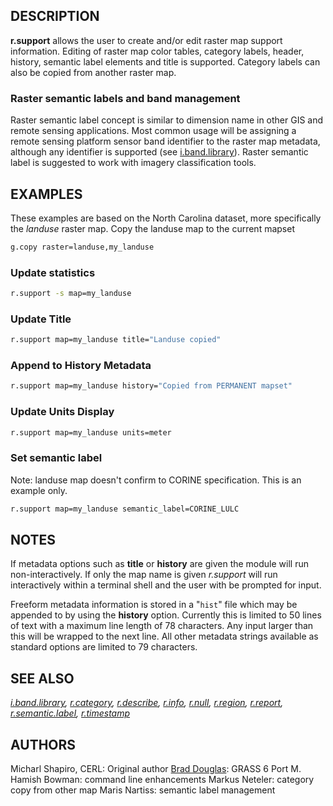 ## DESCRIPTION

**r.support** allows the user to create and/or edit raster map support
information. Editing of raster map color tables, category labels,
header, history, semantic label elements and title is supported.
Category labels can also be copied from another raster map.

### Raster semantic labels and band management

Raster semantic label concept is similar to dimension name in other GIS
and remote sensing applications. Most common usage will be assigning a
remote sensing platform sensor band identifier to the raster map
metadata, although any identifier is supported (see
[i.band.library](i.band.library.md)). Raster semantic label is suggested
to work with imagery classification tools.

## EXAMPLES

These examples are based on the North Carolina dataset, more
specifically the *landuse* raster map. Copy the landuse map to the
current mapset

```bash
g.copy raster=landuse,my_landuse
```

### Update statistics

```bash
r.support -s map=my_landuse
```

### Update Title

```bash
r.support map=my_landuse title="Landuse copied"
```

### Append to History Metadata

```bash
r.support map=my_landuse history="Copied from PERMANENT mapset"
```

### Update Units Display

```bash
r.support map=my_landuse units=meter
```

### Set semantic label

Note: landuse map doesn't confirm to CORINE specification. This is an
example only.

```bash
r.support map=my_landuse semantic_label=CORINE_LULC
```

## NOTES

If metadata options such as **title** or **history** are given the
module will run non-interactively. If only the map name is given
*r.support* will run interactively within a terminal shell and the user
with be prompted for input.

Freeform metadata information is stored in a "`hist`" file which may be
appended to by using the **history** option. Currently this is limited
to 50 lines of text with a maximum line length of 78 characters. Any
input larger than this will be wrapped to the next line. All other
metadata strings available as standard options are limited to 79
characters.

## SEE ALSO

*[i.band.library](i.band.library.md), [r.category](r.category.md),
[r.describe](r.describe.md), [r.info](r.info.md), [r.null](r.null.md),
[r.region](r.region.md), [r.report](r.report.md),
[r.semantic.label](r.semantic.label.md), [r.timestamp](r.timestamp.md)*

## AUTHORS

Micharl Shapiro, CERL: Original author
[Brad Douglas](MAILTO:rez@touchofmadness.com): GRASS 6 Port
M. Hamish Bowman: command line enhancements
Markus Neteler: category copy from other map
Maris Nartiss: semantic label management
